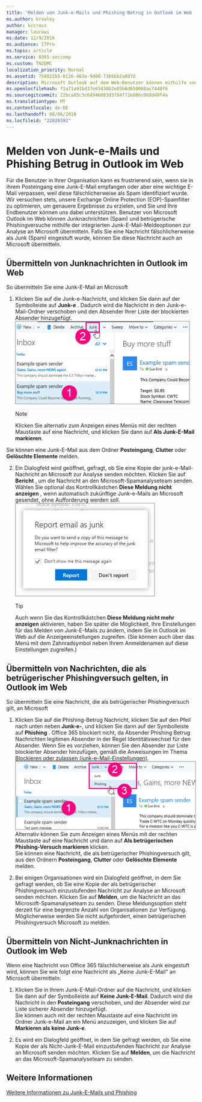 ```yaml
---
title: 'Melden von Junk-e-Mails und Phishing Betrug in Outlook im Web '
ms.author: krowley
author: kccross
manager: laurawi
ms.date: 12/9/2016
ms.audience: ITPro
ms.topic: article
ms.service: O365-seccomp
ms.custom: TN2DMC
localization_priority: Normal
ms.assetid: 758822b5-0126-463a-9d08-7366bb2a807d
description: Microsoft Outlook auf dem Web-Benutzer können mithilfe von integrierten e-Mail Berichtsoptionen Junk (Spam) und Phishing-Mails melden. Sie können auch Microsoft erkennen, ob eine e-Mail-Nachricht als Junk (Spam) nicht richtig erkannt wurde.
ms.openlocfilehash: f1a71a91bd37e65430b2e05b8d650068ac7440f6
ms.sourcegitcommit: 22bca85c3c6d946083d3784f72e886c068d49f4a
ms.translationtype: MT
ms.contentlocale: de-DE
ms.lasthandoff: 08/06/2018
ms.locfileid: "22026592"
---
```

# <a name="report-junk-email-and-phishing-scams-in-outlook-on-the-web"></a>Melden von Junk-e-Mails und Phishing Betrug in Outlook im Web 

Für die Benutzer in Ihrer Organisation kann es frustrierend sein, wenn sie in ihrem Posteingang eine Junk-E-Mail empfangen oder aber eine wichtige E-Mail verpassen, weil diese fälschlicherweise als Spam identifiziert wurde. Wir versuchen stets, unsere Exchange Online Protection (EOP)-Spamfilter zu optimieren, um genauere Ergebnisse zu erzielen, und Sie und Ihre Endbenutzer können uns dabei unterstützen. Benutzer von Microsoft Outlook im Web können Junknachrichten (Spam) und betrügerische Phishingversuche mithilfe der integrierten Junk-E-Mail-Meldeoptionen zur Analyse an Microsoft übermitteln. Falls Sie eine Nachricht fälschlicherweise als Junk (Spam) eingestuft wurde, können Sie diese Nachricht auch an Microsoft übermitteln.
  
## <a name="submit-junk-messages-in-outlook-on-the-web"></a>Übermitteln von Junknachrichten in Outlook im Web

So übermitteln Sie eine Junk-E-Mail an Microsoft
  
1. Klicken Sie auf die Junk-e-Nachricht, und klicken Sie dann auf der Symbolleiste auf **Junk-e** . Dadurch wird die Nachricht in den Junk-e-Mail-Ordner verschoben und den Absender Ihrer Liste der blockierten Absender hinzugefügt.  ![Angeben e-Mail ist junk aus Outlook im Web](media/a10ae792-aab6-4374-a041-6c3f732eb2e3.png)
  
    > [!NOTE]
    > Klicken Sie alternativ zum Anzeigen eines Menüs mit der rechten Maustaste auf eine Nachricht, und klicken Sie dann auf **Als Junk-E-Mail markieren**. 
  
Sie können eine Junk-E-Mail aus dem Ordner **Posteingang**, **Clutter** oder **Gelöschte Elemente** melden. 
  
2. Ein Dialogfeld wird geöffnet, gefragt, ob Sie eine Kopie der junk-e-Mail-Nachricht an Microsoft zur Analyse senden möchten. Klicken Sie auf **Bericht** , um die Nachricht an den Microsoft-Spamanalyseteam senden. Wählen Sie optional das Kontrollkästchen **Diese Meldung nicht anzeigen** , wenn automatisch zukünftige Junk-e-Mails an Microsoft gesendet, ohne Aufforderung werden soll.  ![Bericht des Junk-e-Mail an Microsoft Outlook im Web](media/e8d3a9f9-6eb6-4309-ba6d-643dffdb6a33.png)
  
    > [!TIP]
    > Auch wenn Sie das Kontrollkästchen **Diese Meldung nicht mehr anzeigen** aktivieren, haben Sie später die Möglichkeit, Ihre Einstellungen für das Melden von Junk-E-Mails zu ändern, indem Sie in Outlook im Web auf die Anzeigeeinstellungen zugreifen. (Sie können auch über das Menü mit dem Zahnradsymbol neben Ihrem Anmeldenamen auf diese Einstellungen zugreifen.) 
  
## <a name="submit-phishing-scam-messages-in-outlook-on-the-web"></a>Übermitteln von Nachrichten, die als betrügerischer Phishingversuch gelten, in Outlook im Web

So übermitteln Sie eine Nachricht, die als betrügerischer Phishingversuch gilt, an Microsoft
  
1. Klicken Sie auf die Phishing-Betrug Nachricht, klicken Sie auf den Pfeil nach unten neben **Junk-e-**, und klicken Sie dann auf der Symbolleiste auf **Phishing** . Office 365 blockiert nicht, da Absender Phishing Betrug Nachrichten legitimen Absender in der Regel Identitätswechsel für den Absender. Wenn Sie es vorziehen, können Sie den Absender zur Liste blockierter Absender hinzufügen, gemäß die Anweisungen im Thema [Blockieren oder zulassen (junk-e-Mail-Einstellungen)](https://go.microsoft.com/fwlink/?LinkId=627572). ![Geben Sie an eine e-Mail-Nachricht ist Phishing-Betrug in Outlook im Web](media/959bb577-341c-41ee-a159-e46600b2cf8a.png)</br>Alternativ können Sie zum Anzeigen eines Menüs mit der rechten Maustaste auf eine Nachricht und dann auf **Als betrügerischen Phishing-Versuch markieren** klicken.</br>Sie können eine Nachricht, die als betrügerischer Phishingversuch gilt, aus den Ordnern **Posteingang**, **Clutter** oder **Gelöschte Elemente** melden. 
  
2. Bei einigen Organisationen wird ein Dialogfeld geöffnet, in dem Sie gefragt werden, ob Sie eine Kopie der als betrügerischer Phishingversuch einzustufenden Nachricht zur Analyse an Microsoft senden möchten. Klicken Sie auf **Melden**, um die Nachricht an das Microsoft-Spamanalyseteam zu senden. Diese Meldungsoption steht derzeit für eine begrenzte Anzahl von Organisationen zur Verfügung. Möglicherweise werden Sie nicht aufgefordert, einen betrügerischen Phishingversuch Microsoft zu melden. 
    
## <a name="submit-not-junk-messages-in-outlook-on-the-web"></a>Übermitteln von Nicht-Junknachrichten in Outlook im Web

Wenn eine Nachricht von Office 365 fälschlicherweise als Junk eingestuft wird, können Sie wie folgt eine Nachricht als „Keine Junk-E-Mail" an Microsoft übermitteln:
  
1. Klicken Sie in Ihrem Junk-E-Mail-Ordner auf die Nachricht, und klicken Sie dann auf der Symbolleiste auf **Keine Junk-E-Mail**. Dadurch wird die Nachricht in den **Posteingang** verschoben, und der Absender wird zur Liste sicherer Absender hinzugefügt.</br>Sie können auch mit der rechten Maustaste auf eine Nachricht im Ordner Junk-e-Mail an ein Menü anzuzeigen, und klicken Sie auf **Markieren als keine Junk-e**. 
  
2. Es wird ein Dialogfeld geöffnet, in dem Sie gefragt werden, ob Sie eine Kopie der als Nicht-Junk-E-Mail einzustufenden Nachricht zur Analyse an Microsoft senden möchten. Klicken Sie auf **Melden**, um die Nachricht an das Microsoft-Spamanalyseteam zu senden. 
    
## <a name="for-more-information"></a>Weitere Informationen

[Weitere Informationen zu Junk-E-Mails und Phishing](https://go.microsoft.com/fwlink/p/?LinkId=270068)
  
  

